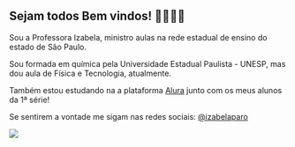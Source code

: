 ## Sejam todos Bem vindos! 🦋💕👩‍🏫

Sou a Professora Izabela, ministro aulas na rede estadual de ensino do estado de São Paulo.

Sou formada em química pela Universidade Estadual Paulista - UNESP, mas dou aula de Física e Tecnologia, atualmente.

Também estou estudando na a plataforma [Alura](https://www.alurastart.com.br) junto com os meus alunos da 1ª série!

Se sentirem a vontade me sigam nas redes sociais:
[@izabelaparo](https://www.instagram.com/izabelaparo/)

![](https://media1.tenor.com/m/YEz2qH1q6XsAAAAC/cheguei-cursinho.gif)

